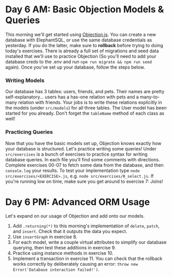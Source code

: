 # Day 6 AM: Basic Objection Models & Queries

This morning we'll get started using [Objection.js](https://vincit.github.io/objection.js/). You can create a new database with ElephantSQL, or use the same database credentials as yesterday. If you do the latter, make sure to **rollback** before trying to doing today's exercises. There is already a full set of migrations and seed data installed that we'll use to practice Objection (So you'll need to add your database creds to the .env and run `npm run migrate && npm run seed` again). Once you've set up your database, follow the steps below.

### Writing Models

Our database has 3 tables: users, friends, and pets. Their names are pretty self-explanatory... users has a has-one relation with pets and a many-to-many relation with friends. Your jobs is to write these relations explicitly in the models (under `src/models`) for all three tables. The User model has been started for you already. Don't forget the `tableName` method of each class as well!

### Practicing Queries

Now that you have the basic models set up, Objection knows exactly how your database is structured. Let's practice writing some queries! Under `src/exercises` is a bunch of exercises to practice syntax for writing database queries. In each file you'll find some comments with directions. Complete exercises 00-07 to fetch some data from the database, and then `console.log` your results. To test your implementation type `node src/exercises/<EXERCISE>.js`, e.g. `node src/exercises/0_select.js`. If you're running low on time, make sure you get around to exercise 7: Joins!

# Day 6 PM: Advanced ORM Usage

Let's expand on our usage of Objection and add onto our models.

1. Add `.returning(*)` to this morning's implementation of `delete`, `patch`, and `insert`. Check that it outputs the data you expect.
2. Use `insertGraph` in exercise 8.
3. For each model, write a couple virtual attributes to simplify our database querying, then test these additions in exercise 9.
4. Practice using instance methods in exercise 10.
5. Implement a transaction in exercise 11. You can check that the rollback works correctly by deliberately causing an error: `throw new Error('Database interaction failed!')`.
